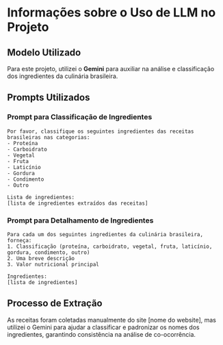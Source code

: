 # Informações sobre o Uso de LLM no Projeto

## Modelo Utilizado
Para este projeto, utilizei o **Gemini** para auxiliar na análise e classificação dos ingredientes da culinária brasileira.

## Prompts Utilizados

### Prompt para Classificação de Ingredientes
```
Por favor, classifique os seguintes ingredientes das receitas brasileiras nas categorias:
- Proteína
- Carboidrato
- Vegetal
- Fruta
- Laticínio
- Gordura
- Condimento
- Outro

Lista de ingredientes:
[lista de ingredientes extraídos das receitas]
```

### Prompt para Detalhamento de Ingredientes
```
Para cada um dos seguintes ingredientes da culinária brasileira, forneça:
1. Classificação (proteína, carboidrato, vegetal, fruta, laticínio, gordura, condimento, outro)
2. Uma breve descrição
3. Valor nutricional principal

Ingredientes:
[lista de ingredientes]
```

## Processo de Extração
As receitas foram coletadas manualmente do site [nome do website], mas utilizei o Gemini para ajudar a classificar e padronizar os nomes dos ingredientes, garantindo consistência na análise de co-ocorrência.